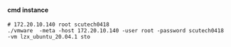 #### cmd instance

```shell
# 172.20.10.140 root scutech0418
./vmware  -meta -host 172.20.10.140 -user root -password scutech0418  -vm lzx_ubuntu_20.04.1 sto
```
